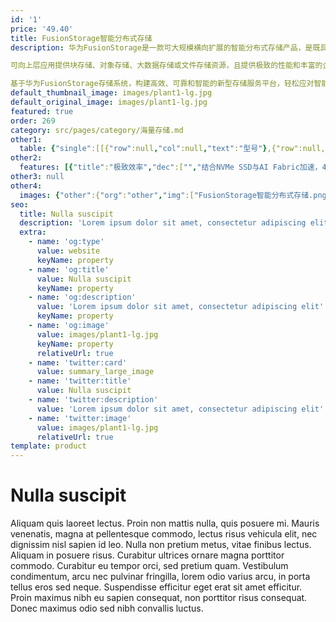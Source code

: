 ```yaml
---
id: '1'
price: '49.40'
title: FusionStorage智能分布式存储
description: 华为FusionStorage是一款可大规模横向扩展的智能分布式存储产品，是既具备云基础架构的弹性按需服务能力，又满足企业关键业务需求的全自研存储系统。

可向上层应用提供块存储、对象存储、大数据存储或文件存储资源，且提供极致的性能和丰富的企业级特性；结合华为鲲鹏系列ARM处理器深度优化，实现相同硬件配置下的IOPS提升与功耗降低。

基于华为FusionStorage存储系统，构建高效、可靠和智能的新型存储服务平台，轻松应对智能时代大规模数据敏捷存取需求。
default_thumbnail_image: images/plant1-lg.jpg
default_original_image: images/plant1-lg.jpg
featured: true
order: 269
category: src/pages/category/海量存储.md
other1: 
  table: {"single":[[{"row":null,"col":null,"text":"型号"},{"row":null,"col":null,"text":"FusionStorage1"}],[{"row":null,"col":null,"text":"系统架构"},{"row":null,"col":null,"text":"全分布式架构"}],[{"row":null,"col":null,"text":"扩展性"},{"row":null,"col":null,"text":"3-4096节点"}],[{"row":null,"col":null,"text":"数据冗余保护机制"},{"row":null,"col":null,"text":"纠删码（Erasure Coding），多副本"}],[{"row":null,"col":null,"text":"系统安全策略"},{"row":null,"col":null,"text":"硬盘级，节点级，机柜级"}],[{"row":null,"col":null,"text":"企业级特性"},{"row":null,"col":null,"text":"快照，链接克隆，数据加密，Active-Active，远程复制，精简配置，重删压缩和QoS等"}],[{"row":null,"col":null,"text":"部署方式"},{"row":null,"col":null,"text":"计算存储分离部署或融合部署"}],[{"row":null,"col":null,"text":"兼容网络"},{"row":null,"col":null,"text":"TCP/IP，RoCE（RDMA），InfiniBand"}],[{"row":null,"col":null,"text":"兼容平台"},{"row":null,"col":null,"text":"HUAWEI FusionSphere, VMware vSphere, MicroSoft Windows Hyper-V, OpenStack, 容器2等"}],[{"row":null,"col":null,"text":"兼容主存介质"},{"row":null,"col":null,"text":"NVMe SSD, SAS SSD, SATA SSD, SAS HDD, NL-SAS HDD, SATA HDD"}]]}
other2:
  features: [{"title":"极致效率","dec":["","结合NVMe SSD与AI Fabric加速，450万IOPS@<1ms的SPC-1 V3实证性能，所买即所得，单系统满足百万级虚拟机应用性能需求；适用于全SSD或HDD的动态重删压缩，保障高数据缩减比，同时提供平稳存储性能，实现高可用与高效能兼具。",""]},{"title":"稳定可靠","dec":["","弹性Erasure Coding冗余保护，支持4个节点或4个机柜同时故障，系统可靠性不降级；跨集群、免网关分布式Active-Active双活，提供99.9999%方案级高可用，助推企业关键业务上云；部件、节点、机柜和数据中心等多级可靠性技术保障，按需灵活部署。",""]},{"title":"智能管理","dec":["","智能数据服务与系统运维平台，提供智能资源规划、资源发放、系统自调优、风险预测与故障定位服务，实现系统全生命周期智能管理。",""]}]
other3: null
other4:
  images: {"other":{"org":"other","img":["FusionStorage智能分布式存储.png"]}}
seo:
  title: Nulla suscipit
  description: 'Lorem ipsum dolor sit amet, consectetur adipiscing elit'
  extra:
    - name: 'og:type'
      value: website
      keyName: property
    - name: 'og:title'
      value: Nulla suscipit
      keyName: property
    - name: 'og:description'
      value: 'Lorem ipsum dolor sit amet, consectetur adipiscing elit'
      keyName: property
    - name: 'og:image'
      value: images/plant1-lg.jpg
      keyName: property
      relativeUrl: true
    - name: 'twitter:card'
      value: summary_large_image
    - name: 'twitter:title'
      value: Nulla suscipit
    - name: 'twitter:description'
      value: 'Lorem ipsum dolor sit amet, consectetur adipiscing elit'
    - name: 'twitter:image'
      value: images/plant1-lg.jpg
      relativeUrl: true
template: product
---
```


# Nulla suscipit

Aliquam quis laoreet lectus. Proin non mattis nulla, quis posuere mi. Mauris venenatis, magna at pellentesque commodo, lectus risus vehicula elit, nec dignissim nisl sapien id leo. Nulla non pretium metus, vitae finibus lectus. Aliquam in posuere risus. Curabitur ultrices ornare magna porttitor commodo. Curabitur eu tempor orci, sed pretium quam. Vestibulum condimentum, arcu nec pulvinar fringilla, lorem odio varius arcu, in porta tellus eros sed neque. Suspendisse efficitur eget erat sit amet efficitur. Proin maximus nibh eu sapien consequat, non porttitor risus consequat. Donec maximus odio sed nibh convallis luctus.